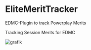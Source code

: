 # EliteMeritTracker
EDMC-Plugin to track Powerplay Merits

Tracking Session Merits for EDMC

![grafik](https://github.com/user-attachments/assets/b47abff7-d2da-4a3e-98fc-011fad66777e)
